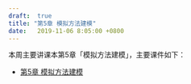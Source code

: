 ```yaml
---
draft:  true
title: "第5章 模拟方法建模"
date:   2019-11-06 8:05:00 +0800
---
```


本周主要讲课本第5章「模拟方法建模」，主要课件如下：

- [第5章 模拟方法建模](./chap05.pdf)
